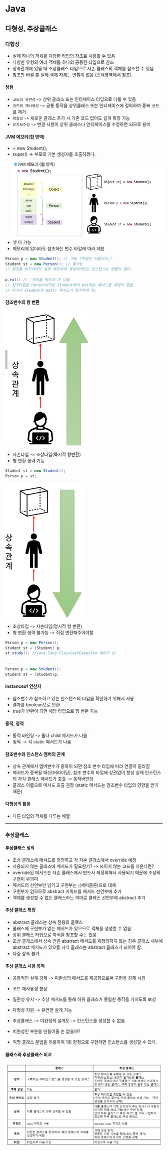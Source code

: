 # Java
## 다형성, 추상클래스

### 다형성
- 실제 하나의 객체를 다양한 타입의 참조로 사용할 수 있음
- 다양한 유형의 여러 객체를 하나의 공통된 타입으로 참조
- 상속관계에 있을 때 조상클래스 타입으로 자손 클래스의 객체를 참조할 수 있음
- 참조만 바뀔 뿐 실제 객체 자체는 변함이 없음 (스택영역에서 참조)

#### 장점
- ```코드의 유연성``` -> 상위 클래스 또는 인터페이스 타입으로 다룰 수 있음
- ```코드의 재사용성``` -> 공통 동작을 상위클래스 또는 인터페이스에 정의하여 중복 코드를 제거
- ```확장성``` -> 새로운 클래스 추가 시 기존 코드 없아도 쉽게 확장 가능
- ```유지보수성``` -> 변경 사항이 상위 클래스나 인터페이스를 수정하면 되므로 용이

#### JVM 메모리(힙 영역)
- = new Student();
- super() -> 부모의 기본 생성자를 호출하겠다. </br></br>
![JVM 메모리(힙 영역)](image.png)
- 셋 다 가능
- 메모리에 있더라도 참조하는 변수 타입에 따라 제한

```java
Person p = new Student(); // 가능 (학생은 사람이다.)
Student st = new Person(); // 불가능 
// 참조를 바꾸더라도 실제 메모리에 생성되어있는 인스턴스는 변함이 없다.

p.eat() // '지식을 먹는다'가 나옴
// 참조타입은 Person이지만 Student에서 eat라는 메서드를 재정의 했음
// 따라서 Student의 eat() 메서드가 동작하게 됨.
```

#### 참조변수의 형 변환
![묵시적 형변환](image-2.png)
- 자손타입 -> 조상타입(묵시적 형변환)
- 형 변환 생략 기능
```java
Student st = new Student();
Person p = st;
```
![명시적 형변환](image-3.png)
- 조상타입 -> 자손타입(명시적 형 변환)
- 형 변환 생략 불가능 -> 직접 변환해주어야함

```java
Person p = new Person();
Student st = (Student) p;
st.study(); //java.lang.ClassCastExeption 에러가 남 

----
Person p = new Student();
Student st = (Student)p;
```

#### instanceof 연산자
- 참조변수가 참조하고 있는 인스턴스의 타입을 확인하기 위해서 사용
- 결과를 boolean으로 반환
- true가 반환이 되면 해당 타입으로 형 변환 가능

#### 동적, 정적
- 동적 바인딩 -> 둘다 child 메서드가 나옴
- 정적 -> 각 static 메서드가 나옴

#### 참조변수와 인스턴스 멤버의 관계
- 상속 관계에서 멤버변수가 중복이 되면 참조 변수 타입에 따라 연결이 달라짐
- 메서드가 중복될 때(오버라이딩), 참조 변수의 타입에 상관없이 항상 실제 인스턴스의 자식 클래스 메서드가 호출 -> 동적바인딩
- 클래스 이름으로 메서드 호출 권장 (static 메서드는 참조변수 타입의 영향을 받기 때문)

#### 다형성의 활용
- 다른 타입의 객체를 다루는 배열


---

### 추상클래스
#### 추상클래스 정의
- 조상 클래스에 메서드를 정의하고 각 자손 클래스에서 override 예정
- 사용되지 않는 클래스에 메서드가 필요한가? -> 쓰이지 않는 코드를 지운다면?
- override된 메서드는 자손 클래스에서 반드시 재정의해서 사용되기 때문에 조상의 구현이 무의미
- 메서드의 선언부만 남기고 구현부는 ;(세미콜론)으로 대체
- 구현부가 없으므로 abstract 키워드를 메서드 선언부에 추가
- 객체를 생성할 수 없는 클래스라느 의미로 클래스 선언부에 abstract 추가

#### 추상 클래스 특징
- abstract 클래스는 상속 전용의 클랮스
- 클래스에 구현부가 없는 메서드가 있으므로 객체를 생성할 수 없음
- 상위 클래스 타입으로 자식을 참조할 수는 있음
- 조상 클래스에서 상속 받은 abstract 메서드를 재정의하지 않는 경우 클래스 내부에 abstract 메서드가 있으믏 자식 클래스는 abstract 클래스가 되어야 함.
- 다중 상속 불가

#### 추상 클래스 사용 목적
- 공통적인 설계 강제 -> 미완성의 매서드를 제공함으로써 구현을 강제 시킴
- 코드 재사용성 향상
- 일관성 유지 -> 추상 메서드를 통해 하위 클래스가 동일한 동작을 가지도록 보상 
- 다형성 지원 -> 유연한 설계 가능

- 추상클래스 -> 미완성의 설계도 -> 인스턴스를 생성할 수 없음
- 미완성인 부분을 만들어줄 순 없을까?
- 익명 클래스 문법을 이용하여 1회 한정으로 구현하면 인스턴스를 생성할 수 있다.

#### 클래스와 추상클래스 비교
![클래스와 추상클래스 비교](image-1.png)
